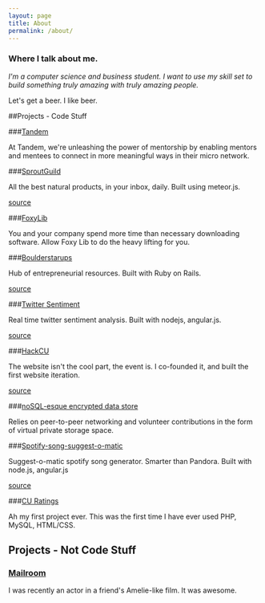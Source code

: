 ```yaml
---
layout: page
title: About
permalink: /about/
---
```

### Where I talk about me.

*I'm a computer science and business student. I want to use my skill set to build something truly amazing with truly amazing people.*

Let's get a beer.  I like beer.



##Projects - Code Stuff


###[Tandem](http://betandem.com/)

At Tandem, we're unleashing the power of mentorship by enabling mentors and mentees to connect in more meaningful ways in their micro network.


###[SproutGuild](http://sproutguild.com)


All the best natural products, in your inbox, daily.  Built using meteor.js.


[source](https://github.com/sproutguild/SproutGuild)


###[FoxyLib](http://foxylib.co/)

You and your company spend more time than necessary downloading software. Allow Foxy Lib to do the heavy lifting for you. 



###[Boulderstarups](http://boulderstartups.org)


Hub of entrepreneurial resources.  Built with Ruby on Rails.


[source](https://github.com/Zandrr/BoulderStart)


###[Twitter Sentiment](http://54.149.243.161:49152)


Real time twitter sentiment analysis.  Built with nodejs, angular.js.


[source](https://github.com/CUBigDataClass/tweetstream)


###[HackCU](http://hackcu.org)


The website isn't the cool part, the event is.  I co-founded it, and built the first website iteration.


[source](https://github.com/Zandrr/HackCU)


###[noSQL-esque encrypted data store ](https://github.com/Zandrr/phonebook.js)


Relies on peer-to-peer networking and volunteer contributions in the form of virtual private storage space.


###[Spotify-song-suggest-o-matic](https://spotifysongs.herokuapp.com/)

Suggest-o-matic spotify song generator.  Smarter than Pandora.  Built with node.js, angular.js

[source](https://github.com/Zandrr/spotifyApp)


###[CU Ratings](https://github.com/Zandrr/CUratings)

Ah my first project ever.  This was the first time I have ever used PHP, MySQL, HTML/CSS.


## Projects - Not Code Stuff

### [Mailroom](https://www.youtube.com/watch?v=60lAmF7kcY0&app=desktop)

I was recently an actor in a friend's Amelie-like film.  It was awesome.